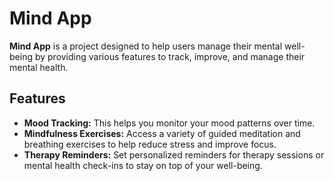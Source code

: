 # Mind App

**Mind App** is a project designed to help users manage their mental well-being by providing various features to track, improve, and manage their mental health.

## Features

- **Mood Tracking:** This helps you monitor your mood patterns over time.
- **Mindfulness Exercises:** Access a variety of guided meditation and breathing exercises to help reduce stress and improve focus.
- **Therapy Reminders:** Set personalized reminders for therapy sessions or mental health check-ins to stay on top of your well-being.

